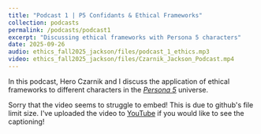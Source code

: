 ```yaml
---
title: "Podcast 1 | P5 Confidants & Ethical Frameworks"
collection: podcasts
permalink: /podcasts/podcast1
excerpt: "Discussing ethical frameworks with Persona 5 characters"
date: 2025-09-26
audio: ethics_fall2025_jackson/files/podcast_1_ethics.mp3 
video: ethics_fall2025_jackson/files/Czarnik_Jackson_Podcast.mp4
---
```


In this podcast, Hero Czarnik and I discuss the application of ethical frameworks to different characters in the [*Persona 5*](https://en.wikipedia.org/wiki/Persona_5) universe.

Sorry that the video seems to struggle to embed! This is due to github's file limit size. I've uploaded the video to [YouTube](https://youtu.be/mhYxE0L7aQg) if you would like to see the captioning!